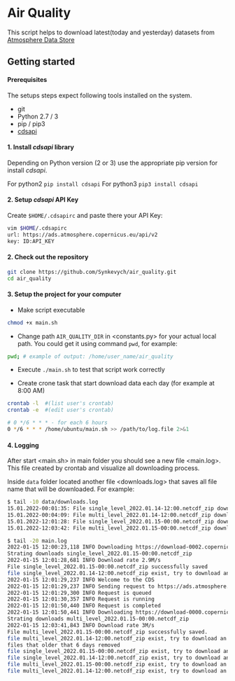 # Air Quality

This script helps to download latest(today and yesterday) datasets from [Atmosphere Data Store](https://ads.atmosphere.copernicus.eu/cdsapp#!/dataset/cams-global-atmospheric-composition-forecasts?tab=form)

## Getting started

#### Prerequisites

The setups steps expect following tools installed on the system.

- git
- Python 2.7 / 3
- pip / pip3
- [cdsapi](https://cds.climate.copernicus.eu/api-how-to)

#### 1. Install _cdsapi_ library

Depending on Python version (2 or 3) use the appropriate pip version for install _cdsapi_.

For python2 `pip install cdsapi`
For python3 `pip3 install cdsapi`

#### 2. Setup _cdsapi_ API Key

Create `$HOME/.cdsapirc` and paste there your API Key:

```sh
vim $HOME/.cdsapirc
url: https://ads.atmosphere.copernicus.eu/api/v2
key: ID:API_KEY
```

#### 2. Check out the repository

```bash
git clone https://github.com/Synkevych/air_quality.git
cd air_quality
```

#### 3. Setup the project for your computer

- Make script executable

```sh
chmod +x main.sh
```

- Change path `AIR_QUALITY_DIR` in <constants.py> for your actual local path. You could get it using command `pwd`, for example:

```sh
pwd; # example of output: /home/user_name/air_quality
```

- Execute `./main.sh` to test that script work correctly

- Create crone task that start download data each day (for example at 8:00 AM)

```sh
crontab -l	#(list user's crontab)
crontab -e	#(edit user's crontab)

# 0 */6 * * * - for each 6 hours
0 */6 * * * /home/ubuntu/main.sh >> /path/to/log.file 2>&1
```

#### 4. Logging

After start <main.sh> in main folder you should see a new file <main.log>. This file created by crontab and visualize all downloading process.

Inside `data` folder located another file <downloads.log> that saves all file name that will be downloaded. For example:

```sh
$ tail -10 data/downloads.log
15.01.2022-00:01:35: File single_level_2022.01.14-12:00.netcdf_zip downloaded.
15.01.2022-00:04:09: File multi_level_2022.01.14-12:00.netcdf_zip downloaded.
15.01.2022-12:01:28: File single_level_2022.01.15-00:00.netcdf_zip downloaded.
15.01.2022-12:03:42: File multi_level_2022.01.15-00:00.netcdf_zip downloaded.

$ tail -20 main.log
2022-01-15 12:00:23,118 INFO Downloading https://download-0002.copernicus-atmosphere.eu/cache-compute-0002/cache/data7/adaptor.mars_constrained.internal-1642240820.1910667-24105-14-2078f329-32bd-4780-abce-f17540147236.zip to /home/ik/Roman/air_quality/data/single_level_2022.01.15-00:00.netcdf_zip (187.4M)
Strating downloads single_level_2022.01.15-00:00.netcdf_zip
2022-01-15 12:01:28,681 INFO Download rate 2.9M/s  
File single_level_2022.01.15-00:00.netcdf_zip successfully saved
file single_level_2022.01.14-12:00.netcdf_zip exist, try to download an old file
2022-01-15 12:01:29,237 INFO Welcome to the CDS
2022-01-15 12:01:29,237 INFO Sending request to https://ads.atmosphere.copernicus.eu/api/v2/resources/cams-global-atmospheric-composition-forecasts
2022-01-15 12:01:29,300 INFO Request is queued
2022-01-15 12:01:30,357 INFO Request is running
2022-01-15 12:01:50,440 INFO Request is completed
2022-01-15 12:01:50,441 INFO Downloading https://download-0000.copernicus-atmosphere.eu/cache-compute-0000/cache/data7/adaptor.mars_constrained.internal-1642240905.6529446-12546-11-a63827fe-e43f-4860-b555-ec2b38128459.grib to /home/ik/Roman/air_quality/data/multi_level_2022.01.15-00:00.netcdf_zip (333.6M)
Strating downloads multi_level_2022.01.15-00:00.netcdf_zip
2022-01-15 12:03:41,843 INFO Download rate 3M/s    
File multi_level_2022.01.15-00:00.netcdf_zip successfully saved.
file multi_level_2022.01.14-12:00.netcdf_zip exist, try to download an old file
files that older that 6 days removed
file single_level_2022.01.15-00:00.netcdf_zip exist, try to download an old file
file single_level_2022.01.14-12:00.netcdf_zip exist, try to download an old file
file multi_level_2022.01.15-00:00.netcdf_zip exist, try to download an old file
file multi_level_2022.01.14-12:00.netcdf_zip exist, try to download an old file
```
